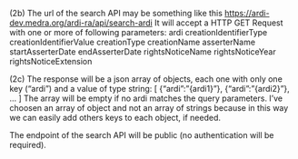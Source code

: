 (2b) The url of the search API may be something like this
https://ardi-dev.medra.org/ardi-ra/api/search-ardi
It will accept  a HTTP GET Request with one or more of following parameters:
ardi
creationIdentifierType
creationIdentifierValue
creationType
creationName
asserterName
startAsserterDate
endAsserterDate
rightsNoticeName
rightsNoticeYear
rightsNoticeExtension
 
(2c) The response will be a json array of objects, each one with only one key (“ardi”) and a value of type string:
[
{“ardi”:”{ardi1}”},
{“ardi”:”{ardi2}”},
…
]
The array will be empty if no ardi matches the query parameters.
I’ve choosen an array of object and not an array of strings because in this way we can easily add others keys to each object, if needed.
 
The endpoint of the search API will be public (no authentication will be required).
